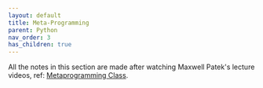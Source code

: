 ```yaml
---
layout: default
title: Meta-Programming
parent: Python
nav_order: 3
has_children: true
---
```


All the notes in this section are made after watching Maxwell Patek's lecture videos, ref: [Metaprogramming Class](https://www.youtube.com/playlist?list=PLLet_jPomQZ-5hoX1HM-Vg_jYHGntvuw3).

